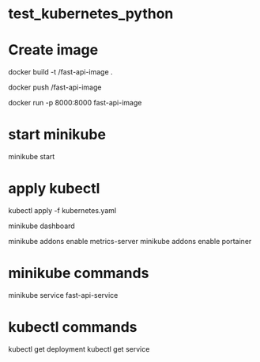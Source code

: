 # test_kubernetes_python

# Create image

docker build -t <user>/fast-api-image .

docker push <user>/fast-api-image

docker run -p 8000:8000 fast-api-image

# start minikube
minikube start

# apply kubectl
kubectl apply -f kubernetes.yaml

minikube dashboard

minikube addons enable metrics-server
minikube addons enable portainer

# minikube commands
minikube service fast-api-service

# kubectl commands
kubectl get deployment
kubectl get service
